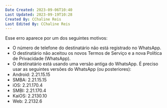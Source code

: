 ```yaml
---
Date Created: 2023-09-06T10:40
Last Updated: 2023-09-19T10:28
Created By: CChaline Reis
Last Edited By: CChaline Reis
---
```

Esse erro aparece por um dos seguintes motivos:

- O número de telefone do destinatário não está registrado no WhatsApp.
- O destinatário não aceitou os novos Termos de Serviço e a nova Política de Privacidade (WhatsApp).
- O destinatário está usando uma versão antiga do WhatsApp. É preciso usar as seguintes versões do WhatsApp (ou posteriores):
- Android: 2.21.15.15
- SMBA: 2.21.15.15
- iOS: 2.21.170.4
- SMBI: 2.21.170.4
- KaiOS: 2.2130.10
- Web: 2.2132.6